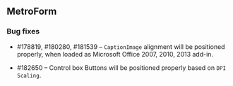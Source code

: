 ## MetroForm

### Bug fixes

* \#178819, #180280, #181539 – `CaptionImage` alignment will be positioned properly, when loaded as Microsoft Office 2007, 2010, 2013 add-in. 

* \#182650 – Control box Buttons will be positioned properly based on `DPI Scaling`.